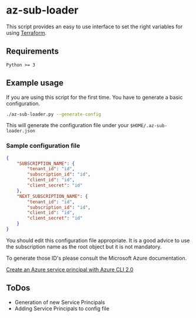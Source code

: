 # az-sub-loader

This script provides an easy to use interface to set the right variables
for using [Terraform](https://terraform.io).

## Requirements

`Python >= 3`

## Example usage

If you are using this script for the first time. You have to generate a basic
configuration.

```bash
./az-sub-loader.py --generate-config
```

This will generate the configuration file under your `$HOME/.az-sub-loader.json`

### Sample configuration file

```json
{
    "SUBSCRIPTION_NAME": {
        "tenant_id": "id",
        "subscription_id": "id",
        "client_id": "id",
        "client_secret": "id"
    },
    "NEXT_SUBSCRIPTION_NAME": {
        "tenant_id": "id",
        "subscription_id": "id",
        "client_id": "id",
        "client_secret": "id"
    }
}
```

You should edit this configuration file appropriate.
It is a good advice to use the subscription name as the root object but it is not mandatory.

To generate those ID's please consult the Microsoft Azure documentation.

 [Create an Azure service principal with Azure CLI 2.0](https://docs.microsoft.com/en-us/cli/azure/create-an-azure-service-principal-azure-cli)

## ToDos

- Generation of new Service Principals
- Adding Service Principals to config file
